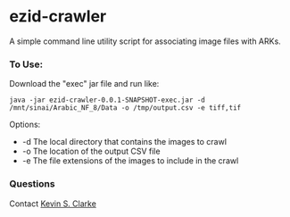 # ezid-crawler

A simple command line utility script for associating image files with ARKs.

### To Use:

Download the "exec" jar file and run like:

    java -jar ezid-crawler-0.0.1-SNAPSHOT-exec.jar -d /mnt/sinai/Arabic_NF_8/Data -o /tmp/output.csv -e tiff,tif

Options:
* -d The local directory that contains the images to crawl
* -o The location of the output CSV file
* -e The file extensions of the images to include in the crawl

### Questions

Contact <a href="mailto:ksclarke@library.ucla.edu">Kevin S. Clarke</a>
